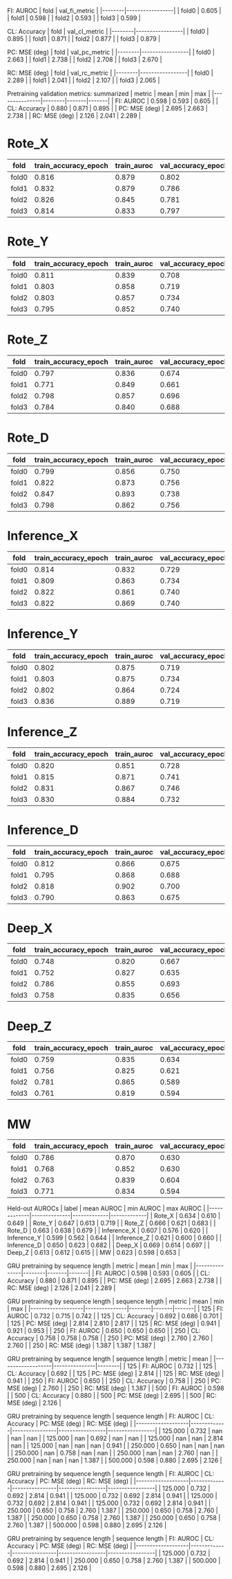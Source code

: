 

FI: AUROC
| fold   |   val_fi_metric |
|--------|-----------------|
| fold0  |           0.605 |
| fold1  |           0.598 |
| fold2  |           0.593 |
| fold3  |           0.599 |

CL: Accuracy
| fold   |   val_cl_metric |
|--------|-----------------|
| fold0  |           0.895 |
| fold1  |           0.871 |
| fold2  |           0.877 |
| fold3  |           0.879 |

PC: MSE (deg)
| fold   |   val_pc_metric |
|--------|-----------------|
| fold0  |           2.663 |
| fold1  |           2.738 |
| fold2  |           2.708 |
| fold3  |           2.670 |

RC: MSE (deg)
| fold   |   val_rc_metric |
|--------|-----------------|
| fold0  |           2.289 |
| fold1  |           2.041 |
| fold2  |           2.107 |
| fold3  |           2.065 |

Pretraining validation metrics: summarized
| metric        |   mean |   min |   max |
|---------------|--------|-------|-------|
| FI: AUROC     |  0.598 | 0.593 | 0.605 |
| CL: Accuracy  |  0.880 | 0.871 | 0.895 |
| PC: MSE (deg) |  2.695 | 2.663 | 2.738 |
| RC: MSE (deg) |  2.126 | 2.041 | 2.289 |

# Rote_X



| fold   |   train_accuracy_epoch |   train_auroc |   val_accuracy_epoch |   val_auroc |
|--------|------------------------|---------------|----------------------|-------------|
| fold0  |                  0.816 |         0.879 |                0.802 |       0.649 |
| fold1  |                  0.832 |         0.879 |                0.786 |       0.610 |
| fold2  |                  0.826 |         0.845 |                0.781 |       0.649 |
| fold3  |                  0.814 |         0.833 |                0.797 |       0.629 |

# Rote_Y



| fold   |   train_accuracy_epoch |   train_auroc |   val_accuracy_epoch |   val_auroc |
|--------|------------------------|---------------|----------------------|-------------|
| fold0  |                  0.811 |         0.839 |                0.708 |       0.613 |
| fold1  |                  0.803 |         0.858 |                0.719 |       0.624 |
| fold2  |                  0.803 |         0.857 |                0.734 |       0.719 |
| fold3  |                  0.795 |         0.852 |                0.740 |       0.632 |

# Rote_Z



| fold   |   train_accuracy_epoch |   train_auroc |   val_accuracy_epoch |   val_auroc |
|--------|------------------------|---------------|----------------------|-------------|
| fold0  |                  0.797 |         0.836 |                0.674 |       0.678 |
| fold1  |                  0.771 |         0.849 |                0.661 |       0.621 |
| fold2  |                  0.798 |         0.857 |                0.696 |       0.683 |
| fold3  |                  0.784 |         0.840 |                0.688 |       0.680 |

# Rote_D



| fold   |   train_accuracy_epoch |   train_auroc |   val_accuracy_epoch |   val_auroc |
|--------|------------------------|---------------|----------------------|-------------|
| fold0  |                  0.799 |         0.856 |                0.750 |       0.671 |
| fold1  |                  0.822 |         0.873 |                0.756 |       0.638 |
| fold2  |                  0.847 |         0.893 |                0.738 |       0.665 |
| fold3  |                  0.798 |         0.862 |                0.756 |       0.679 |

# Inference_X



| fold   |   train_accuracy_epoch |   train_auroc |   val_accuracy_epoch |   val_auroc |
|--------|------------------------|---------------|----------------------|-------------|
| fold0  |                  0.814 |         0.832 |                0.729 |       0.613 |
| fold1  |                  0.809 |         0.863 |                0.734 |       0.620 |
| fold2  |                  0.822 |         0.861 |                0.740 |       0.619 |
| fold3  |                  0.822 |         0.869 |                0.740 |       0.576 |

# Inference_Y



| fold   |   train_accuracy_epoch |   train_auroc |   val_accuracy_epoch |   val_auroc |
|--------|------------------------|---------------|----------------------|-------------|
| fold0  |                  0.802 |         0.875 |                0.719 |       0.612 |
| fold1  |                  0.803 |         0.875 |                0.734 |       0.577 |
| fold2  |                  0.802 |         0.864 |                0.724 |       0.644 |
| fold3  |                  0.836 |         0.889 |                0.719 |       0.562 |

# Inference_Z



| fold   |   train_accuracy_epoch |   train_auroc |   val_accuracy_epoch |   val_auroc |
|--------|------------------------|---------------|----------------------|-------------|
| fold0  |                  0.820 |         0.851 |                0.728 |       0.609 |
| fold1  |                  0.815 |         0.871 |                0.741 |       0.600 |
| fold2  |                  0.831 |         0.867 |                0.746 |       0.660 |
| fold3  |                  0.830 |         0.884 |                0.732 |       0.618 |

# Inference_D



| fold   |   train_accuracy_epoch |   train_auroc |   val_accuracy_epoch |   val_auroc |
|--------|------------------------|---------------|----------------------|-------------|
| fold0  |                  0.812 |         0.866 |                0.675 |       0.623 |
| fold1  |                  0.795 |         0.868 |                0.688 |       0.660 |
| fold2  |                  0.818 |         0.902 |                0.700 |       0.682 |
| fold3  |                  0.790 |         0.863 |                0.675 |       0.635 |

# Deep_X



| fold   |   train_accuracy_epoch |   train_auroc |   val_accuracy_epoch |   val_auroc |
|--------|------------------------|---------------|----------------------|-------------|
| fold0  |                  0.748 |         0.820 |                0.667 |       0.697 |
| fold1  |                  0.752 |         0.827 |                0.635 |       0.614 |
| fold2  |                  0.786 |         0.855 |                0.693 |       0.693 |
| fold3  |                  0.758 |         0.835 |                0.656 |       0.672 |

# Deep_Z



| fold   |   train_accuracy_epoch |   train_auroc |   val_accuracy_epoch |   val_auroc |
|--------|------------------------|---------------|----------------------|-------------|
| fold0  |                  0.759 |         0.835 |                0.634 |       0.612 |
| fold1  |                  0.756 |         0.825 |                0.621 |       0.612 |
| fold2  |                  0.781 |         0.865 |                0.589 |       0.612 |
| fold3  |                  0.761 |         0.819 |                0.594 |       0.615 |

# MW



| fold   |   train_accuracy_epoch |   train_auroc |   val_accuracy_epoch |   val_auroc |
|--------|------------------------|---------------|----------------------|-------------|
| fold0  |                  0.786 |         0.870 |                0.630 |       0.639 |
| fold1  |                  0.768 |         0.852 |                0.630 |       0.653 |
| fold2  |                  0.763 |         0.839 |                0.604 |       0.601 |
| fold3  |                  0.771 |         0.834 |                0.594 |       0.598 |

Held-out AUROCs
| label       |   mean AUROC |   min AUROC |   max AUROC |
|-------------|--------------|-------------|-------------|
| Rote_X      |        0.634 |       0.610 |       0.649 |
| Rote_Y      |        0.647 |       0.613 |       0.719 |
| Rote_Z      |        0.666 |       0.621 |       0.683 |
| Rote_D      |        0.663 |       0.638 |       0.679 |
| Inference_X |        0.607 |       0.576 |       0.620 |
| Inference_Y |        0.599 |       0.562 |       0.644 |
| Inference_Z |        0.621 |       0.600 |       0.660 |
| Inference_D |        0.650 |       0.623 |       0.682 |
| Deep_X      |        0.669 |       0.614 |       0.697 |
| Deep_Z      |        0.613 |       0.612 |       0.615 |
| MW          |        0.623 |       0.598 |       0.653 |

GRU pretraining by sequence length
| metric        |   mean |   min |   max |
|---------------|--------|-------|-------|
| FI: AUROC     |  0.598 | 0.593 | 0.605 |
| CL: Accuracy  |  0.880 | 0.871 | 0.895 |
| PC: MSE (deg) |  2.695 | 2.663 | 2.738 |
| RC: MSE (deg) |  2.126 | 2.041 | 2.289 |

GRU pretraining by sequence length
|   sequence length | metric        |   mean |   min |   max |
|-------------------|---------------|--------|-------|-------|
|               125 | FI: AUROC     |  0.732 | 0.715 | 0.742 |
|               125 | CL: Accuracy  |  0.692 | 0.686 | 0.701 |
|               125 | PC: MSE (deg) |  2.814 | 2.810 | 2.817 |
|               125 | RC: MSE (deg) |  0.941 | 0.921 | 0.953 |
|               250 | FI: AUROC     |  0.650 | 0.650 | 0.650 |
|               250 | CL: Accuracy  |  0.758 | 0.758 | 0.758 |
|               250 | PC: MSE (deg) |  2.760 | 2.760 | 2.760 |
|               250 | RC: MSE (deg) |  1.387 | 1.387 | 1.387 |

GRU pretraining by sequence length
|   sequence length | metric        |   mean |
|-------------------|---------------|--------|
|               125 | FI: AUROC     |  0.732 |
|               125 | CL: Accuracy  |  0.692 |
|               125 | PC: MSE (deg) |  2.814 |
|               125 | RC: MSE (deg) |  0.941 |
|               250 | FI: AUROC     |  0.650 |
|               250 | CL: Accuracy  |  0.758 |
|               250 | PC: MSE (deg) |  2.760 |
|               250 | RC: MSE (deg) |  1.387 |
|               500 | FI: AUROC     |  0.598 |
|               500 | CL: Accuracy  |  0.880 |
|               500 | PC: MSE (deg) |  2.695 |
|               500 | RC: MSE (deg) |  2.126 |

GRU pretraining by sequence length
|   sequence length |   FI: AUROC |   CL: Accuracy |   PC: MSE (deg) |   RC: MSE (deg) |
|-------------------|-------------|----------------|-----------------|-----------------|
|           125.000 |       0.732 |        nan     |         nan     |         nan     |
|           125.000 |     nan     |          0.692 |         nan     |         nan     |
|           125.000 |     nan     |        nan     |           2.814 |         nan     |
|           125.000 |     nan     |        nan     |         nan     |           0.941 |
|           250.000 |       0.650 |        nan     |         nan     |         nan     |
|           250.000 |     nan     |          0.758 |         nan     |         nan     |
|           250.000 |     nan     |        nan     |           2.760 |         nan     |
|           250.000 |     nan     |        nan     |         nan     |           1.387 |
|           500.000 |       0.598 |          0.880 |           2.695 |           2.126 |

GRU pretraining by sequence length
|   sequence length |   FI: AUROC |   CL: Accuracy |   PC: MSE (deg) |   RC: MSE (deg) |
|-------------------|-------------|----------------|-----------------|-----------------|
|           125.000 |       0.732 |          0.692 |           2.814 |           0.941 |
|           125.000 |       0.732 |          0.692 |           2.814 |           0.941 |
|           125.000 |       0.732 |          0.692 |           2.814 |           0.941 |
|           125.000 |       0.732 |          0.692 |           2.814 |           0.941 |
|           250.000 |       0.650 |          0.758 |           2.760 |           1.387 |
|           250.000 |       0.650 |          0.758 |           2.760 |           1.387 |
|           250.000 |       0.650 |          0.758 |           2.760 |           1.387 |
|           250.000 |       0.650 |          0.758 |           2.760 |           1.387 |
|           500.000 |       0.598 |          0.880 |           2.695 |           2.126 |

GRU pretraining by sequence length
|   sequence length |   FI: AUROC |   CL: Accuracy |   PC: MSE (deg) |   RC: MSE (deg) |
|-------------------|-------------|----------------|-----------------|-----------------|
|           125.000 |       0.732 |          0.692 |           2.814 |           0.941 |
|           250.000 |       0.650 |          0.758 |           2.760 |           1.387 |
|           500.000 |       0.598 |          0.880 |           2.695 |           2.126 |